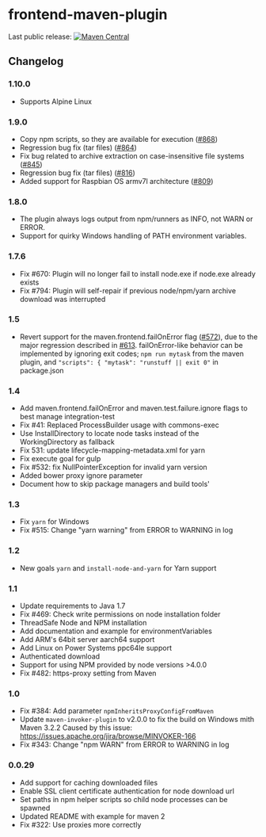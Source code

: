 # frontend-maven-plugin

Last public release: [![Maven Central](https://maven-badges.herokuapp.com/maven-central/com.github.eirslett/frontend-maven-plugin/badge.svg?style=flat)](https://maven-badges.herokuapp.com/maven-central/com.github.eirslett/frontend-maven-plugin/)

## Changelog

### 1.10.0

* Supports Alpine Linux

### 1.9.0

* Copy npm scripts, so they are available for execution ([#868](https://github.com/eirslett/frontend-maven-plugin/pull/868))
* Regression bug fix (tar files) ([#864](https://github.com/eirslett/frontend-maven-plugin/pull/864))
* Fix bug related to archive extraction on case-insensitive file systems ([#845](https://github.com/eirslett/frontend-maven-plugin/pull/843))
* Regression bug fix (tar files) ([#816](https://github.com/eirslett/frontend-maven-plugin/pull/816))
* Added support for Raspbian OS armv7l architecture ([#809](https://github.com/eirslett/frontend-maven-plugin/pull/809))

### 1.8.0

* The plugin always logs output from npm/runners as INFO, not WARN or ERROR.
* Support for quirky Windows handling of PATH environment variables.

### 1.7.6

* Fix #670: Plugin will no longer fail to install node.exe if node.exe already exists 
* Fix #794: Plugin will self-repair if previous node/npm/yarn archive download was interrupted

### 1.5

* Revert support for the maven.frontend.failOnError flag ([#572](https://github.com/eirslett/frontend-maven-plugin/pull/572)), due to
the major regression described in [#613](https://github.com/eirslett/frontend-maven-plugin/issues/613).
failOnError-like behavior can be implemented by ignoring exit codes;
`npm run mytask` from the maven plugin, and `"scripts": { "mytask": "runstuff || exit 0"` in package.json

### 1.4

* Add maven.frontend.failOnError and maven.test.failure.ignore flags to best manage integration-test
* Fix #41: Replaced ProcessBuilder usage with commons-exec
* Use InstallDirectory to locate node tasks instead of the WorkingDirectory as fallback
* Fix 531: update lifecycle-mapping-metadata.xml for yarn
* Fix execute goal for gulp
* Fix #532: fix NullPointerException for invalid yarn version
* Added bower proxy ignore parameter
* Document how to skip package managers and build tools'

### 1.3

* Fix `yarn` for Windows
* Fix #515: Change "yarn warning" from ERROR to WARNING in log

### 1.2

* New goals `yarn` and `install-node-and-yarn` for Yarn support 

### 1.1

* Update requirements to Java 1.7
* Fix #469: Check write permissions on node installation folder
* ThreadSafe Node and NPM installation
* Add documentation and example for environmentVariables 
* Add ARM's 64bit server aarch64 support
* Add Linux on Power Systems ppc64le support
* Authenticated download
* Support for using NPM provided by node versions >4.0.0
* Fix #482: https-proxy setting from Maven

### 1.0

* Fix #384: Add parameter `npmInheritsProxyConfigFromMaven` 
* Update `maven-invoker-plugin` to v2.0.0 to fix the build on Windows mith Maven 3.2.2
  Caused by this issue: https://issues.apache.org/jira/browse/MINVOKER-166
* Fix #343: Change "npm WARN" from ERROR to WARNING in log


### 0.0.29

* Add support for caching downloaded files
* Enable SSL client certificate authentication for node download url
* Set paths in npm helper scripts so child node processes can be spawned
* Updated README with example for maven 2
* Fix #322: Use proxies more correctly


